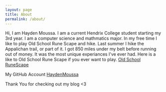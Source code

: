 ```yaml
---
layout: page
title: About
permalink: /about/
---
```


Hi, I am Hayden Moussa. I am a current Hendrix College student starting my 3rd year. I am a computer science and mathmatics major. In my free time I like to play Old School Rune Scape and hike. Last summer I hike the Appalichan trail, or part of it. I got 850 miles under my belt before running out of money. It was the most unique experiances I've ever had. Here is a like to Old School Rune Scape if you ever want to play.
  [Old School RuneScape](https://oldschool.runescape.com/)

My GitHub Account
[HaydenMoussa](https://github.com/HaydenMoussa)

Thank You for checking out my blog <3
